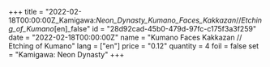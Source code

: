 +++
title = "2022-02-18T00:00:00Z_Kamigawa:_Neon_Dynasty_Kumano_Faces_Kakkazan_//_Etching_of_Kumano_[en]_false"
id = "28d92cad-45b0-479d-97fc-c175f3a3f259"
date = "2022-02-18T00:00:00Z"
name = "Kumano Faces Kakkazan // Etching of Kumano"
lang = ["en"]
price = "0.12"
quantity = 4
foil = false
set = "Kamigawa: Neon Dynasty"
+++
